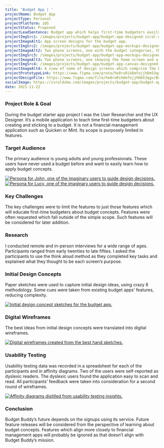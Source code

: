 ```yaml
---
title: 'Budget App | '
projectName: Budget App 
projectType: Personal
projectPlatform: iOS
projectStatus: Proposed
projectLeadSentence: Budget app which helps first-time budgeters easily learn how to think in terms of a budget.
projectImgSrc1: /images/projects/budget-app/budget-app-designed-isral-duke.jpg
projectImageAlt1: App screen designs for the budget app.
projectImgSrc2: /images/projects/budget-app/budget-app-mockups-designed-isral-duke-set-2.png
projectImageAlt2: Two phone screens, one with the budget categories, the other with budget category spend limits.
projectImgSrc3: /images/projects/budget-app/budget-app-mockups-designed-isral-duke-set-3.png
projectImageAlt3: Two phone screens, one showing the home screen and a high spend category, and the other showing a detail of a transaction.
projectImgSrc4: /images/projects/budget-app/budget-app-canvas-designed-isral-duke.jpg
projectImageAlt4: A view of some of design screens which comprise the budget app.
projectPrototypeLink: https://www.figma.com/proto/he8ruRik6mfojjhDm53qgv/Budget-Buddy?node-id=135%3A1593&scaling=scale-down&page-id=115%3A1649&starting-point-node-id=135%3A1592
projectDesignFile: https://www.figma.com/file/he8ruRik6mfojjhDm53qgv/Budget-Buddy?node-id=115%3A1649
socialImage: https://isralduke.com/images/projects/budget-app/budget-app-designed-isral-duke.jpg
date: 2021-11-22
---
```


### Project Role & Goal

During the budget starter app project I was the User Researcher and the UX Designer. It’s a mobile application to teach time first-time budgeters about creating and sticking to a budget. It is not a financial management application such as Quicken or Mint. Its scope is purposely limited in features.

### Target Audience

The primary audience is young adults and young professionals. These users have never used a budget before and want to easily learn how to apply budget concepts.

<a data-fslightbox href="/images/projects/budget-app/budget-app-personas-isral-duke-1.jpg">
    <img src="/images/projects/budget-app/budget-app-personas-isral-duke-1.jpg" alt="Persona for John, one of the imaginary users to guide design decisions.">
</a>
<a data-fslightbox href="/images/projects/budget-app/budget-app-personas-isral-duke-2.jpg">
    <img src="/images/projects/budget-app/budget-app-personas-isral-duke-2.jpg" alt="Persona for Lucy, one of the imaginary users to guide design decisions.">
</a>

### Key Challenges

The key challenges were to limit the features to just those features which will educate first-time budgeters about budget concepts. Features were often requested which fall outside of the simple scope. Such features will be considered for later addition.

### Research

I conducted remote and in-person interviews for a wide range of ages. Participants ranged from early twenties to late fifties. I asked the participants to use the think aloud method as they completed key tasks and explained what they thought to be each screen’s purpose.

### Initial Design Concepts

Paper sketches were used to capture initial design ideas, using crazy 8 methodology. Some cues were taken from existing budget apps’ features, reducing complexity.

<a data-fslightbox href="/images/projects/budget-app/budget-app-initial-concepts-designed-isral-duke.jpg">
    <img alt="Initial design concept sketches for the budget app." src="/images/projects/budget-app/budget-app-initial-concepts-designed-isral-duke.jpg">
</a>

### Digital Wireframes

The best ideas from initial design concepts were translated into digital wireframes.

<a data-fslightbox href="/images/projects/budget-app/budget-app-wireframes-designed-isral-duke.jpg">
    <img alt="Digital wireframes created from the best hand sketches." src="/images/projects/budget-app/budget-app-wireframes-designed-isral-duke.jpg">
</a>

### Usability Testing

Usability testing data was recorded in a spreadsheet for each of the participants and in affinity diagrams. Two of the users were self-reported as dyslexic readers. The dyslexic users found the application easy to scan and read. All participants’ feedback were taken into consideration for a second round of wireframes.

<a data-fslightbox href="/images/projects/art-gallery-app/art-gallery-app-usability-testing-performed-isral-duke.jpg">
    <img alt="Affinity diagrams distilled from usability testing insights." src="/images/projects/art-gallery-app/art-gallery-app-usability-testing-performed-isral-duke.jpg">
</a>

### Conclusion

Budget Buddy’s future depends on the signups using its service. Future feature releases will be considered from the perspective of learning about budget concepts. Features which align more closely to financial management apps will probably be ignored as that doesn’t align with Budget Buddy’s mission.
